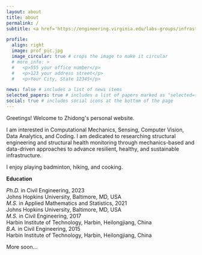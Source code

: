 ```yaml
---
layout: about
title: about
permalink: /
subtitle: <a href='https://engineering.virginia.edu/labs-groups/infrastructure-simulation-sensing-and-evaluation-lab/about/researchers'>Postdoctor @ University of Virginia</a> zz9km@vriginia.edu

profile:
  align: right
  image: prof_pic.jpg
  image_circular: true # crops the image to make it circular
  # more_info: >
  #   <p>555 your office number</p>
  #   <p>123 your address street</p>
  #   <p>Your City, State 12345</p>

news: false # includes a list of news items
selected_papers: true # includes a list of papers marked as "selected={true}"
social: true # includes social icons at the bottom of the page
---
```

Greetings! Welcome to Zhidong's personal website.

I am interested in Computational Mechanics, Sensing, Computer Vision, Data Analytics, and Coding. I am dedicated to researching structural engineering and structural health monitoring through mechanics-based and data-driven approaches to advance resilient, healthy, and sustainable infrastructure.

I enjoy playing badminton, hiking, and cooking.

**Education**

*Ph.D.* in Civil Engineering, 2023 <br>
Johns Hopkins University, Baltimore, MD, USA <br>
*M.S.* in Applied Mathematics and Statistics, 2021 <br>
Johns Hopkins University, Baltimore, MD, USA <br>
*M.S.* in Civil Engineering, 2017 <br>
Harbin Institute of Technology, Harbin, Heilongjiang, China <br>
*B.A.* in Civil Engineering, 2015 <br>
Harbin Institute of Technology, Harbin, Heilongjiang, China <br>

More soon…

<!-- Write your biography here. Tell the world about yourself. Link to your favorite [subreddit](http://reddit.com). You can put a picture in, too. The code is already in, just name your picture `prof_pic.jpg` and put it in the `img/` folder.

Put your address / P.O. box / other info right below your picture. You can also disable any of these elements by editing `profile` property of the YAML header of your `_pages/about.md`. Edit `_bibliography/papers.bib` and Jekyll will render your [publications page](/al-folio/publications/) automatically.

Link to your social media connections, too. This theme is set up to use [Font Awesome icons](https://fontawesome.com/) and [Academicons](https://jpswalsh.github.io/academicons/), like the ones below. Add your Facebook, Twitter, LinkedIn, Google Scholar, or just disable all of them. -->
